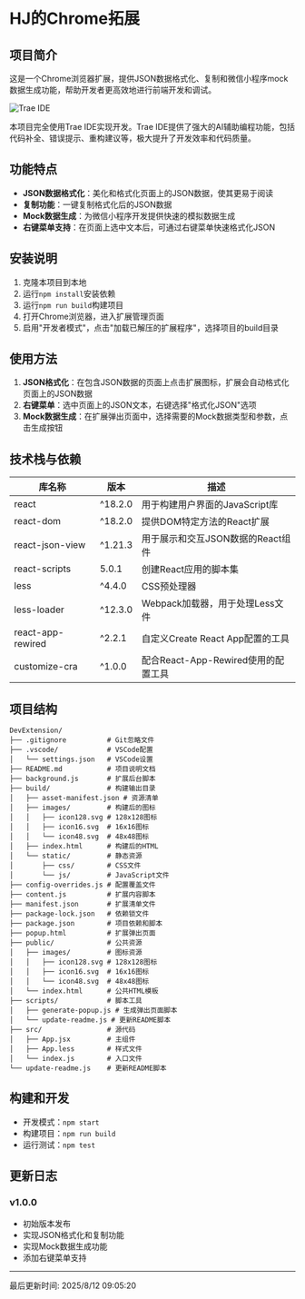 # HJ的Chrome拓展

## 项目简介

这是一个Chrome浏览器扩展，提供JSON数据格式化、复制和微信小程序mock数据生成功能，帮助开发者更高效地进行前端开发和调试。

![Trae IDE](https://lf-cdn.trae.com.cn/obj/trae-com-cn/trae_website_prod_cn/favicon.png)

本项目完全使用Trae IDE实现开发。Trae IDE提供了强大的AI辅助编程功能，包括代码补全、错误提示、重构建议等，极大提升了开发效率和代码质量。

## 功能特点
- **JSON数据格式化**：美化和格式化页面上的JSON数据，使其更易于阅读
- **复制功能**：一键复制格式化后的JSON数据
- **Mock数据生成**：为微信小程序开发提供快速的模拟数据生成
- **右键菜单支持**：在页面上选中文本后，可通过右键菜单快速格式化JSON

## 安装说明
1. 克隆本项目到本地
2. 运行`npm install`安装依赖
3. 运行`npm run build`构建项目
4. 打开Chrome浏览器，进入扩展管理页面
5. 启用"开发者模式"，点击"加载已解压的扩展程序"，选择项目的build目录

## 使用方法
1. **JSON格式化**：在包含JSON数据的页面上点击扩展图标，扩展会自动格式化页面上的JSON数据
2. **右键菜单**：选中页面上的JSON文本，右键选择"格式化JSON"选项
3. **Mock数据生成**：在扩展弹出页面中，选择需要的Mock数据类型和参数，点击生成按钮

## 技术栈与依赖
| 库名称 | 版本 | 描述 |
|--------|------|------|
| react | ^18.2.0 | 用于构建用户界面的JavaScript库 |
| react-dom | ^18.2.0 | 提供DOM特定方法的React扩展 |
| react-json-view | ^1.21.3 | 用于展示和交互JSON数据的React组件 |
| react-scripts | 5.0.1 | 创建React应用的脚本集 |
| less | ^4.4.0 | CSS预处理器 |
| less-loader | ^12.3.0 | Webpack加载器，用于处理Less文件 |
| react-app-rewired | ^2.2.1 | 自定义Create React App配置的工具 |
| customize-cra | ^1.0.0 | 配合React-App-Rewired使用的配置工具 |

## 项目结构
```tree
DevExtension/
├── .gitignore          # Git忽略文件
├── .vscode/            # VSCode配置
│   └── settings.json   # VSCode设置
├── README.md           # 项目说明文档
├── background.js       # 扩展后台脚本
├── build/              # 构建输出目录
│   ├── asset-manifest.json # 资源清单
│   ├── images/         # 构建后的图标
│   │   ├── icon128.svg # 128x128图标
│   │   ├── icon16.svg  # 16x16图标
│   │   └── icon48.svg  # 48x48图标
│   ├── index.html      # 构建后的HTML
│   └── static/         # 静态资源
│       ├── css/        # CSS文件
│       └── js/         # JavaScript文件
├── config-overrides.js # 配置覆盖文件
├── content.js          # 扩展内容脚本
├── manifest.json       # 扩展清单文件
├── package-lock.json   # 依赖锁文件
├── package.json        # 项目依赖和脚本
├── popup.html          # 扩展弹出页面
├── public/             # 公共资源
│   ├── images/         # 图标资源
│   │   ├── icon128.svg # 128x128图标
│   │   ├── icon16.svg  # 16x16图标
│   │   └── icon48.svg  # 48x48图标
│   └── index.html      # 公共HTML模板
├── scripts/            # 脚本工具
│   ├── generate-popup.js # 生成弹出页面脚本
│   └── update-readme.js # 更新README脚本
├── src/                # 源代码
│   ├── App.jsx         # 主组件
│   ├── App.less        # 样式文件
│   └── index.js        # 入口文件
└── update-readme.js    # 更新README脚本
```

## 构建和开发
- 开发模式：`npm start`
- 构建项目：`npm run build`
- 运行测试：`npm test`

## 更新日志
### v1.0.0
- 初始版本发布
- 实现JSON格式化和复制功能
- 实现Mock数据生成功能
- 添加右键菜单支持

---
最后更新时间: 2025/8/12 09:05:20